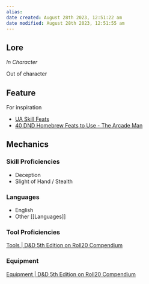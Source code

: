 ```yaml
---
alias: 
date created: August 28th 2023, 12:51:22 am
date modified: August 28th 2023, 12:51:55 am
---
```

## Lore
*In Character*

Out of character
## Feature
For inspiration
- [UA Skill Feats](https://media.wizards.com/2017/dnd/downloads/UA-SkillFeats.pdf)
- [40 DND Homebrew Feats to Use - The Arcade Man](https://thearcademan.net/dnd-homebrew-feats/)
## Mechanics
### Skill Proficiencies
- Deception
- Slight of Hand / Stealth
### Languages
- English
- Other [[Languages]]
### Tool Proficiencies
[Tools | D&D 5th Edition on Roll20 Compendium](https://roll20.net/compendium/dnd5e/Tools#content)

### Equipment
[Equipment | D&D 5th Edition on Roll20 Compendium](https://roll20.net/compendium/dnd5e/Equipment#content)
